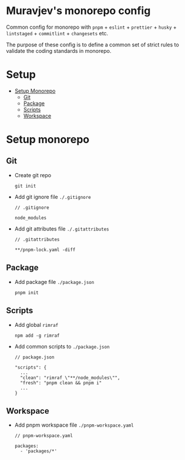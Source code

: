 # Muravjev's monorepo config

Common config for monorepo with `pnpm` + `eslint` + `prettier` + `husky` + `lintstaged` + `commitlint` + `changesets` etc.

The purpose of these config is to define a common set of strict rules to validate the coding standards in monorepo.

# Setup

- [Setup Monorepo](#setup-monorepo)
  - [Git](#git)
  - [Package](#package)
  - [Scripts](#scripts)
  - [Workspace](#workspace)

# Setup monorepo

## Git

- Create git repo

  ```
  git init
  ```

- Add git ignore file `./.gitignore`

  ```
  // .gitignore

  node_modules
  ```

- Add git attributes file `./.gitattributes`

  ```
  // .gitattributes

  **/pnpm-lock.yaml -diff
  ```

## Package

- Add package file `./package.json`

  ```
  pnpm init
  ```

## Scripts

- Add global `rimraf`

  ```
  npm add -g rimraf
  ```

- Add common scripts to `./package.json`

  ```
  // package.json

  "scripts": {
    ...
    "clean": "rimraf \"**/node_modules\"",
    "fresh": "pnpm clean && pnpm i"
    ...
  }
  ```

## Workspace

- Add pnpm workspace file `./pnpm-workspace.yaml`

  ```
  // pnpm-workspace.yaml

  packages:
    - 'packages/*'
  ```
